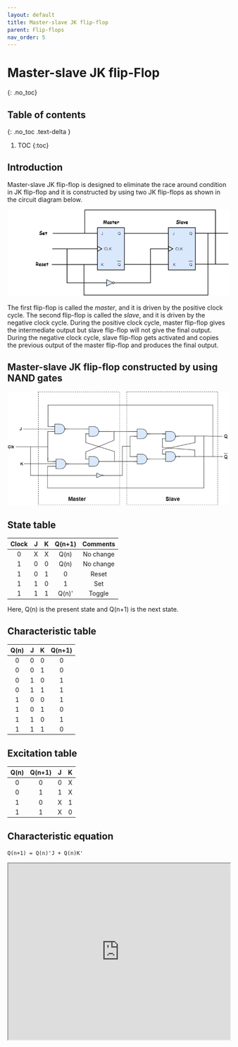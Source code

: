 ```yaml
---
layout: default
title: Master-slave JK flip-flop
parent: Flip-flops
nav_order: 5
---
```


# Master-slave JK flip-Flop
{: .no_toc}

## Table of contents
{: .no_toc .text-delta }

1. TOC
{:toc}

## Introduction

Master-slave JK flip-flop is designed to eliminate the race around condition in JK flip-flop and it is constructed by using two JK flip-flops as shown in the circuit diagram below.

<div style="text-align:center"><img src="../../assets/images/masterslave_jk_flipflop.png" /></div>

The first flip-flop is called the _master_, and it is driven by the positive clock cycle.
The second flip-flop is called the _slave_, and it is driven by the negative clock cycle.
During the positive clock cycle, master flip-flop gives the intermediate output but slave flip-flop will not give the final output.
During the negative clock cycle, slave flip-flop gets activated and copies the previous output of the master flip-flop and produces the final output.

## Master-slave JK flip-flop constructed by using NAND gates

<div style="text-align:center"><img src="../../assets/images/masterslave_jk_flipflop_nand.png" /></div>

## State table

| Clock | J | K | Q(n+1) | Comments |
|:---:|:-:|:-:|:------:|:----------:|
| 0 | X | X | Q(n)  | No change |
| 1 | 0 | 0 | Q(n)  | No change |
| 1 | 0 | 1 | 0     | Reset     |
| 1 | 1 | 0 | 1     | Set       |
| 1 | 1 | 1 | Q(n)' | Toggle    |

Here, Q(n) is the present state and Q(n+1) is the next state.

## Characteristic table

| Q(n) | J | K | Q(n+1) |
|:---:|:-:|:-:|:------:|
| 0 | 0 | 0 | 0 |
| 0 | 0 | 1 | 0 |
| 0 | 1 | 0 | 1 |
| 0 | 1 | 1 | 1 |
| 1 | 0 | 0 | 1 |
| 1 | 0 | 1 | 0 |
| 1 | 1 | 0 | 1 |
| 1 | 1 | 1 | 0 |


## Excitation table

| Q(n) | Q(n+1) | J | K |
|:---:|:-:|:-:|:------:|
| 0 | 0 | 0 | X |
| 0 | 1 | 1 | X |
| 1 | 0 | X | 1 |
| 1 | 1 | X | 0 |


## Characteristic equation

````
Q(n+1) = Q(n)'J + Q(n)K'
````
<iframe width="100%" height="400px" src="https://circuitverse.org/simulator/embed/47630" id="masterslave_jk_flipflop_01" scrolling="no" webkitAllowFullScreen mozAllowFullScreen allowFullScreen> </iframe>
